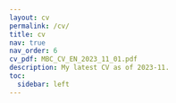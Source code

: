 ```yaml
---
layout: cv
permalink: /cv/
title: cv
nav: true
nav_order: 6
cv_pdf: MBC_CV_EN_2023_11_01.pdf
description: My latest CV as of 2023-11.
toc:
  sidebar: left
---
```


